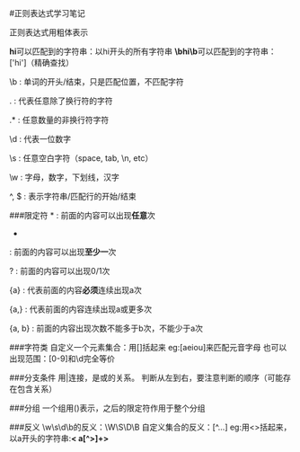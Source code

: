 ﻿#正则表达式学习笔记

正则表达式用粗体表示

**hi**可以匹配到的字符串：以hi开头的所有字符串
**\bhi\b**可以匹配到的字符串：['hi']（精确查找）

\b
:   单词的开头/结束，只是匹配位置，不匹配字符

.
:   代表任意除了换行符的字符

.*
:   任意数量的非换行符字符

\d
:   代表一位数字


\s
:   任意空白字符（space, tab, \n, etc）

\w
:   字母，数字，下划线，汉字

^, $
:   表示字符串/匹配行的开始/结束


###限定符
*
:   前面的内容可以出现**任意**次

+
:   前面的内容可以出现**至少一**次

?
:   前面的内容可以出现0/1次

{a}
:   代表前面的内容**必须**连续出现a次

{a,}
:   代表前面的内容连续出现a或更多次

{a, b}
:   前面的内容出现次数不能多于b次，不能少于a次

###字符类
自定义一个元素集合：用[]括起来
eg:[aeiou]来匹配元音字母
也可以出现范围：[0-9]和\d完全等价

###分支条件
用|连接，是或的关系。
判断从左到右，要注意判断的顺序（可能存在包含关系）

###分组
一个组用()表示，之后的限定符作用于整个分组

###反义
\w\s\d\b的反义：\W\S\D\B
自定义集合的反义：[^...]
eg:用<>括起来，以a开头的字符串:**< a[^>]+>**
